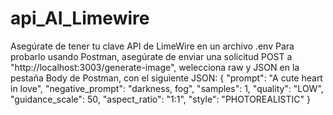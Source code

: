 ﻿# api_AI_Limewire
Asegúrate de tener tu clave API de LimeWire en un archivo .env
Para probarlo usando Postman, asegúrate de enviar una solicitud POST a "http://localhost:3003/generate-image", welecciona raw y JSON en la pestaña Body de Postman, con el siguiente JSON:
 {
    "prompt": "A cute heart in love",
    "negative_prompt": "darkness, fog",
    "samples": 1,
    "quality": "LOW",
    "guidance_scale": 50,
    "aspect_ratio": "1:1",
    "style": "PHOTOREALISTIC"
}  
